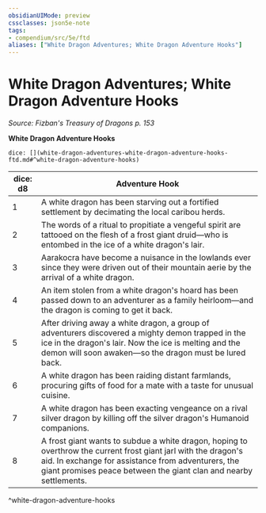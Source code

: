 ```yaml
---
obsidianUIMode: preview
cssclasses: json5e-note
tags:
- compendium/src/5e/ftd
aliases: ["White Dragon Adventures; White Dragon Adventure Hooks"]
---
```

# White Dragon Adventures; White Dragon Adventure Hooks
*Source: Fizban's Treasury of Dragons p. 153* 

**White Dragon Adventure Hooks**

`dice: [](white-dragon-adventures-white-dragon-adventure-hooks-ftd.md#^white-dragon-adventure-hooks)`

| dice: d8 | Adventure Hook |
|----------|----------------|
| 1 | A white dragon has been starving out a fortified settlement by decimating the local caribou herds. |
| 2 | The words of a ritual to propitiate a vengeful spirit are tattooed on the flesh of a frost giant druid—who is entombed in the ice of a white dragon's lair. |
| 3 | Aarakocra have become a nuisance in the lowlands ever since they were driven out of their mountain aerie by the arrival of a white dragon. |
| 4 | An item stolen from a white dragon's hoard has been passed down to an adventurer as a family heirloom—and the dragon is coming to get it back. |
| 5 | After driving away a white dragon, a group of adventurers discovered a mighty demon trapped in the ice in the dragon's lair. Now the ice is melting and the demon will soon awaken—so the dragon must be lured back. |
| 6 | A white dragon has been raiding distant farmlands, procuring gifts of food for a mate with a taste for unusual cuisine. |
| 7 | A white dragon has been exacting vengeance on a rival silver dragon by killing off the silver dragon's Humanoid companions. |
| 8 | A frost giant wants to subdue a white dragon, hoping to overthrow the current frost giant jarl with the dragon's aid. In exchange for assistance from adventurers, the giant promises peace between the giant clan and nearby settlements. |
^white-dragon-adventure-hooks